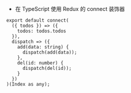 * 在 TypeScript 使用 Redux 的 connect 装饰器

```
export default connect(
  ({ todos }) => ({
    todos: todos.todos
  }),
  dispatch => ({
    add(data: string) {
      dispatch(add(data));
    },
    del(id: number) {
      dispatch(del(id));
    }
  })
)(Index as any);
```